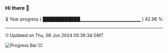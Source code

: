 ### Hi there 👋

⏳ Year progress { ████████████▁▁▁▁▁▁▁▁▁▁▁▁▁▁▁▁▁▁ } 42.96 %

---

⏰ Updated on Thu, 06 Jun 2024 05:36:34 GMT

![Progress Bar CI](https://github.com/IshwaranRudhara/GIT-ACTION/workflows/Progress%20Bar%20CI/badge.svg)
